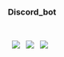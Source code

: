 <h3 align="center"><b>Discord_bot</b></h3>
</br>
<p align="center">
<img src="https://img.shields.io/badge/Node-339933?style=for-the-badge&logo=Node.js&logoColor=white"></a> &nbsp
<img src="https://img.shields.io/badge/Discord-5865F2?style=for-the-badge&logo=Discord&logoColor=white"></a> &nbsp
<img src="https://img.shields.io/badge/Express-000000?style=for-the-badge&logo=Express&logoColor=white"></a> &nbsp
